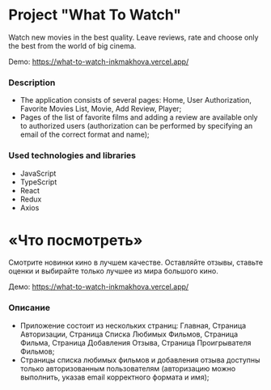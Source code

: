 # Project "What To Watch"
Watch new movies in the best quality. Leave reviews, rate and choose only the best from the world of big cinema.

Demo: <a href="https://what-to-watch-inkmakhova.vercel.app/">https://what-to-watch-inkmakhova.vercel.app/</a>

### Description
+ The application consists of several pages: Home, User Authorization, Favorite Movies List, Movie, Add Review, Player;
+ Pages of the list of favorite films and adding a review are available only to authorized users (authorization can be performed by specifying an email of the correct format and name);

### Used technologies and libraries
+ JavaScript
+ TypeScript
+ React
+ Redux
+ Axios

# «Что посмотреть» 
Смотрите новинки кино в лучшем качестве. Оставляйте отзывы, ставьте оценки и выбирайте только лучшее из мира большого кино.

Демо: <a href="https://what-to-watch-inkmakhova.vercel.app/">https://what-to-watch-inkmakhova.vercel.app/</a>

### Описание 
+ Приложение состоит из нескольких страниц: Главная, Страница Авторизации, Страница Списка Любимых Фильмов, Страница Фильма, Страница Добавления Отзыва, Страница Проигрывателя Фильмов;
+ Страницы списка любимых фильмов и добавления отзыва доступны только авторизованным пользователям (авторизацию можно выполнить, указав email корректного формата и имя);
